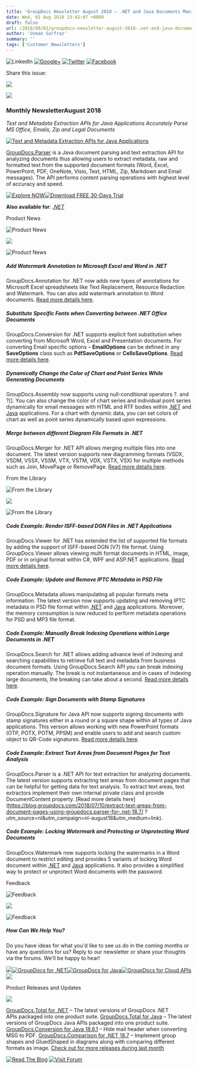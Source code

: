 ```yaml
---
title: 'GroupDocs Newsletter August 2018 – .NET and Java Documents Manipulation APIs'
date: Wed, 01 Aug 2018 13:42:07 +0000
draft: false
url: /2018/08/01/groupdocs-newsletter-august-2018-.net-and-java-documents-manipulation-apis/
author: 'Usman Sarfraz'
summary: ''
tags: ['Customer Newsletters']
---
```


![LinkedIn](https://newsletter.groupdocs.com/uploadimages/image/linkedIn-Icon.png) [![Google+](https://newsletter.groupdocs.com/uploadimages/image/googlePlus-Icon.png)](https://plus.google.com/u/0/b/103611049630322465740/+GroupDocs/?utm_source=nl&utm_campaign=nl-july18&utm_medium=link) [![Twitter](https://newsletter.groupdocs.com/uploadimages/image/twitter-Icon.png)](https://twitter.com/GroupDocs?utm_source=nl&utm_campaign=nl-july18&utm_medium=link) [![Facebook](https://newsletter.groupdocs.com/uploadimages/image/facebook-Icon.png)](https://www.facebook.com/GroupDocs?utm_source=nl&utm_campaign=nl-july18&utm_medium=link)

Share this issue:

![](https://newsletter.groupdocs.com/uploadimages/image/asposeimages/newsletter/separator-690px.png)

[![](https://newsletter.groupdocs.com/uploadimages/image/groupdocs-logo.png)](https://www.groupdocs.com/?utm_source=nl&utm_campaign=nl-july18&utm_medium=link)

### Monthly NewsletterAugust 2018

_Text and Metadata Extraction APIs for Java Applications_ _Accurately Parse MS Office, Emails, Zip and Legal Documents_

[![Text and Metadata Extraction APIs for Java Applications](https://newsletter.groupdocs.com/uploadimages/image/advert_aug_2018%282%29.png)](https://products.groupdocs.com/parser/java?utm_source=nl&utm_campaign=nl-august18&utm_medium=link)

[GroupDocs.Parser](https://products.groupdocs.com/parser/java?utm_source=nl&utm_campaign=nl-august18&utm_medium=link) is a Java document parsing and text extraction API for analyzing documents thus allowing users to extract metadata, raw and formatted text from the supported document formats (Word, Excel, PowerPoint, PDF, OneNote, Visio, Text, HTML, Zip, Markdown and Email messages). The API performs content parsing operations with highest level of accuracy and speed.

[![Explore NOW](https://newsletter.groupdocs.com/uploadimages/image/ActionButtonsAug2018.png "Explore NOW")](https://products.groupdocs.com/parser?utm_source=nl&utm_campaign=nl-august18&utm_medium=link)[![Download FREE 30-Days Trial](https://newsletter.groupdocs.com/uploadimages/image/advertActionButton-free%2826%29.png "Download FREE 30-Days Trial")](https://downloads.groupdocs.com/parser?utm_source=nl&utm_campaign=nl-august18&utm_medium=link)

**Also available for**: _[.NET](https://products.groupdocs.com/parser/net?utm_source=nl&utm_campaign=nl-august18&utm_medium=link)_

Product News

![Product News](https://newsletter.groupdocs.com/uploadimages/image/asposeimages/newsletter/productNews-Icon.png)

![](https://newsletter.groupdocs.com/uploadimages/image/asposeimages/newsletter/separator-630px.png)

![Product News](https://newsletter.groupdocs.com/uploadimages/image/asposeimages/newsletter/productNews-Icon.png)

##### Add Watermark Annotation to Microsoft Excel and Word in .NET

GroupDocs.Annotation for .NET now adds new types of annotations for Microsoft Excel spreadsheets like Text Replacement, Resource Redaction and Watermark. You can also add watermark annotation to Word documents. [Read more details here](https://blog.groupdocs.com/2018/07/20/groupdocs.annotation-for-.net-18.7/?utm_source=nl&utm_campaign=nl-august18&utm_medium=link).

##### Substitute Specific Fonts when Converting between .NET Office Documents

GroupDocs.Conversion for .NET supports explicit font substitution when converting from Microsoft Word, Excel and Presentation documents. For converting Email specific options – **EmailOptions** can be defined in any **SaveOptions** class such as **PdfSaveOptions** or **CellsSaveOptions**. [Read more details here](https://blog.groupdocs.com/2018/07/10/explicit-font-substitution-is-supported-in-groupdocs.conversion-for-.net-18.7/?utm_source=nl&utm_campaign=nl-august18&utm_medium=link).

##### Dynamically Change the Color of Chart and Point Series While Generating Documents

GroupDocs.Assembly now supports using null-conditional operators ?. and ?\[\]. You can also change the color of chart series and individual point series dynamically for email messages with HTML and RTF bodies within [.NET](https://blog.groupdocs.com/2018/07/14/color-chart-series-dynamically-in-email-messages-using-groupdocs.assembly-for-.net-18.6/?utm_source=nl&utm_campaign=nl-august18&utm_medium=link) and [Java](https://blog.groupdocs.com/2018/07/14/support-for-null-conditional-operators-in-groupdocs.assembly-for-java-18.6/?utm_source=nl&utm_campaign=nl-august18&utm_medium=link) applications. For a chart with dynamic data, you can set colors of chart as well as point series dynamically based upon expressions.

##### Merge between different Diagram File Formats in .NET

GroupDocs.Merger for .NET API allows merging multiple files into one document. The latest version supports new diagramming formats (VSDX, VSDM, VSSX, VSSM, VTX, VSTM, VDX, VSTX, VSX) for multiple methods such as Join, MovePage or RemovePage. [Read more details here](https://blog.groupdocs.com/2018/07/09/diagram-formats-are-supported-in-groupdocs.merger-for-.net-18.7/?utm_source=nl&utm_campaign=nl-august18&utm_medium=link).

From the Library

![From the Library](https://newsletter.groupdocs.com/uploadimages/image/asposeimages/newsletter/fromLibrary-Icon.png)

![](https://newsletter.groupdocs.com/uploadimages/image/asposeimages/newsletter/separator-630px.png)

![From the Library](https://newsletter.groupdocs.com/uploadimages/image/asposeimages/newsletter/fromLibrary-Icon.png)

##### Code Example: Render ISFF-based DGN Files in .NET Applications

GroupDocs.Viewer for .NET has extended the list of supported file formats by adding the support of ISFF-based DGN (V7) file format. Using GroupDocs.Viewer allows viewing multi format documents in HTML, image, PDF or in original format within C#, WPF and ASP.NET applications. [Read more details here](https://blog.groupdocs.com/2018/07/14/render-isff-based-dgn-file-format-using-groupdocs.viewer-for-.net-18.7/?utm_source=nl&utm_campaign=nl-august18&utm_medium=link).

##### Code Example: Update and Remove IPTC Metadata in PSD File

GroupDocs.Metadata allows manipulating all popular formats meta information. The latest version now supports updating and removing IPTC metadata in PSD file format within [.NET](https://blog.groupdocs.com/2018/07/14/update-iptc-metadata-in-psd-file-using-groupdocs.metadata-for-.net-18.7/?utm_source=nl&utm_campaign=nl-august18&utm_medium=link) and [Java](https://blog.groupdocs.com/2018/07/14/remove-iptc-metadata-in-psd-format-using-groupdocs.metadata-for-java-18.7/?utm_source=nl&utm_campaign=nl-august18&utm_medium=link) applications. Moreover, the memory consumption is now reduced to perform metadata operations for PSD and MP3 file format.

##### Code Example: Manually Break Indexing Operations within Large Documents in .NET

GroupDocs.Search for .NET allows adding advance level of indexing and searching capabilities to retrieve full text and metadata from business document formats. Using GroupDocs.Search API you can break indexing operation manually. The break is not instantaneous and in cases of indexing large documents, the breaking can take about a second. [Read more details here](https://blog.groupdocs.com/2018/07/02/break-indexing-operation-manually-using-groupdocs.search-for-.net-18.6/?utm_source=nl&utm_campaign=nl-august18&utm_medium=link).

##### Code Example: Sign Documents with Stamp Signatures

GroupDocs.Signature for Java API now supports signing documents with stamp signatures either in a round or a square shape within all types of Java applications. This version allows working with new PowerPoint formats (OTP, POTX, POTM, PPSM) and enable users to add and search custom object to QR-Code signatures. [Read more details here](https://blog.groupdocs.com/2018/06/06/java-e-signing-api-v18.6/?utm_source=nl&utm_campaign=nl-july18&utm_medium=link).

##### Code Example: Extract Text Areas from Document Pages for Text Analysis

GroupDocs.Parser is a .NET API for text extraction for analyzing documents. The latest version supports extracting text areas from document pages that can be helpful for getting data for text analysis. To extract text areas, text extractors implement their own internal private class and provide DocumentContent property. [Read more details here](https://blog.groupdocs.com/2018/07/10/extract-text-areas-from-document-pages-using-groupdocs.parser-for-.net-18.7/ ?utm_source=nl&utm_campaign=nl-august18&utm_medium=link).

##### Code Example: Locking Watermark and Protecting or Unprotecting Word Documents

GroupDocs.Watermark now supports locking the watermarks in a Word document to restrict editing and provides 5 variants of locking Word document within [.NET](https://blog.groupdocs.com/2018/06/29/lock-watermark-in-word-documents-groupdocs.watermark-for-.net-18.6/?utm_source=nl&utm_campaign=nl-august18&utm_medium=link) and [Java](https://blog.groupdocs.com/2018/06/29/protect-word-documents-groupdocs.watermark-for-java-18.6/?utm_source=nl&utm_campaign=nl-august18&utm_medium=link) applications. It also provides a simplified way to protect or unprotect Word documents with the password.

Feedback

![Feedback](https://newsletter.groupdocs.com/uploadimages/image/asposeimages/newsletter/giveFeedback-Icon.png)

![](https://newsletter.groupdocs.com/uploadimages/image/asposeimages/newsletter/separator-630px.png)

![Feedback](https://newsletter.groupdocs.com/uploadimages/image/asposeimages/newsletter/giveFeedback-Icon.png)

##### How Can We Help You?

Do you have ideas for what you'd like to see us do in the coming months or have any questions for us? Reply to our newsletter or share your thoughts via the forums. We'll be happy to hear!

![](https://www.aspose.com/Images/Newsletter/april-2017/spacer-nl.png)[![GroupDocs for .NET](https://newsletter.groupdocs.com/uploadimages/image/dotNet-Icon.png)](https://products.groupdocs.com/total/net?utm_source=nl&utm_campaign=nl-july18&utm_medium=link)[![GroupDocs for Java](https://newsletter.groupdocs.com/uploadimages/image/java-Icon.png)](https://products.groupdocs.com/total/java?utm_source=nl&utm_campaign=nl-july18&utm_medium=link)[![GroupDocs for Cloud APIs](https://newsletter.groupdocs.com/uploadimages/image/cloudApi-Icon.png)](https://products.groupdocs.cloud/?utm_source=nl&utm_campaign=nl-july18&utm_medium=link)![](https://www.aspose.com/Images/Newsletter/april-2017/spacer-nl.png)

Product Releases and Updates

![](https://newsletter.groupdocs.com/uploadimages/image/asposeimages/newsletter/separator-630px.png)

[GroupDocs.Total for .NET](https://products.groupdocs.com/total/net?utm_source=nl&utm_campaign=nl-august18&utm_medium=link) – The latest versions of GroupDocs .NET APIs packaged into one product suite. [GroupDocs.Total for Java](https://products.groupdocs.com/total/java?utm_source=nl&utm_campaign=nl-august18&utm_medium=link) – The latest versions of GroupDocs Java APIs packaged into one product suite. [GroupDocs.Conversion for Java 18.6.1](https://blog.groupdocs.com/2018/07/05/announcing-hotfix-release-of-groupdocs.conversion-for-java-18.6.1/?utm_source=nl&utm_campaign=nl-august18&utm_medium=link) – Hide mail header when converting MSG to PDF. [GroupDocs.Comparison for .NET 18.7](https://blog.groupdocs.com/2018/07/23/stylesheet-comparer-for-html-is-improved-in-groupdocs.comparison-for-.net-18.7/?utm_source=nl&utm_campaign=nl-august18&utm_medium=link) – Implement group shapes and GluedShaped in diagrams along with comparing different formats as image. [Check out for more releases during last month](https://downloads.groupdocs.com/?utm_source=nl&utm_campaign=nl-august18&utm_medium=link)

[![Read The Blog](https://newsletter.groupdocs.com/uploadimages/image/readBlog-ActionButton%281%29.png)](https://blog.groupdocs.com/?utm_source=nl&utm_campaign=nl-august18&utm_medium=link) [![Visit Forum](https://newsletter.groupdocs.com/uploadimages/image/visitForum-ActionButton%281%29.png)](https://forum.groupdocs.com/?utm_source=nl&utm_campaign=nl-august18&utm_medium=link)




